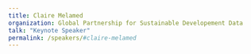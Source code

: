 ```yaml
---
title: Claire Melamed
organization: Global Partnership for Sustainable Developement Data
talk: "Keynote Speaker"
permalink: /speakers/#claire-melamed
---
```

